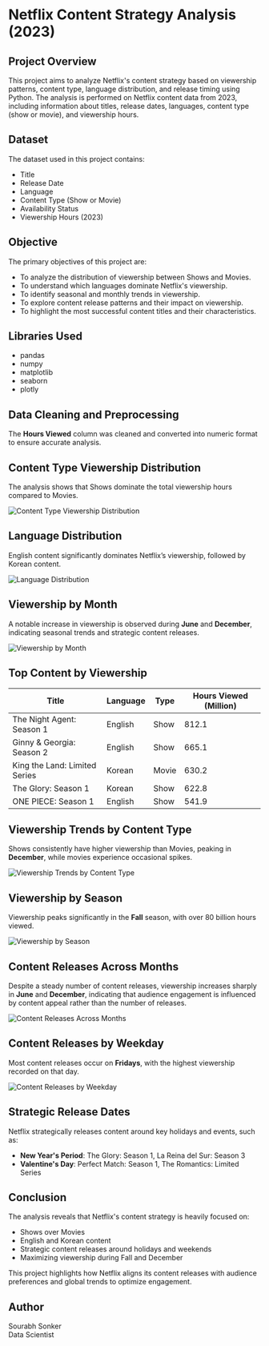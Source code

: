# Netflix Content Strategy Analysis (2023)

## Project Overview
This project aims to analyze Netflix's content strategy based on viewership patterns, content type, language distribution, and release timing using Python. The analysis is performed on Netflix content data from 2023, including information about titles, release dates, languages, content type (show or movie), and viewership hours.

## Dataset
The dataset used in this project contains:
- Title
- Release Date
- Language
- Content Type (Show or Movie)
- Availability Status
- Viewership Hours (2023)

## Objective
The primary objectives of this project are:
- To analyze the distribution of viewership between Shows and Movies.
- To understand which languages dominate Netflix's viewership.
- To identify seasonal and monthly trends in viewership.
- To explore content release patterns and their impact on viewership.
- To highlight the most successful content titles and their characteristics.

## Libraries Used
- pandas
- numpy
- matplotlib
- seaborn
- plotly

## Data Cleaning and Preprocessing
The **Hours Viewed** column was cleaned and converted into numeric format to ensure accurate analysis.

## Content Type Viewership Distribution
The analysis shows that Shows dominate the total viewership hours compared to Movies.

 
![Content Type Viewership Distribution](images/content%20type%20viewership.png)

## Language Distribution
English content significantly dominates Netflix’s viewership, followed by Korean content.

  
![Language Distribution](https://github.com/Sourabh1710/Netflix-Content-Strategy-Analysis/blob/main/images/Total%20Viewership%20Hours%20by%20Language.png)

## Viewership by Month
A notable increase in viewership is observed during **June** and **December**, indicating seasonal trends and strategic content releases.

 
![Viewership by Month](https://github.com/Sourabh1710/Netflix-Content-Strategy-Analysis/blob/main/images/Total%20Viewership%20Hours%20by%20Release%20Month.png)

## Top Content by Viewership
| Title                        | Language | Type  | Hours Viewed (Million) |
|------------------------------|----------|-------|----------------------|
| The Night Agent: Season 1    | English  | Show  | 812.1               |
| Ginny & Georgia: Season 2    | English  | Show  | 665.1               |
| King the Land: Limited Series | Korean   | Movie | 630.2               |
| The Glory: Season 1         | Korean   | Show  | 622.8               |
| ONE PIECE: Season 1         | English  | Show  | 541.9               |

## Viewership Trends by Content Type
Shows consistently have higher viewership than Movies, peaking in **December**, while movies experience occasional spikes.

  
![Viewership Trends by Content Type](https://github.com/Sourabh1710/Netflix-Content-Strategy-Analysis/blob/main/images/Viewership%20Trends%20by%20Content%20Type%20and%20Release%20Month.png)

## Viewership by Season
Viewership peaks significantly in the **Fall** season, with over 80 billion hours viewed.

  
![Viewership by Season](https://github.com/Sourabh1710/Netflix-Content-Strategy-Analysis/blob/main/images/Total%20Viewership%20Hours%20by%20Release%20Season.png)

## Content Releases Across Months
Despite a steady number of content releases, viewership increases sharply in **June** and **December**, indicating that audience engagement is influenced by content appeal rather than the number of releases.

  
![Content Releases Across Months](https://github.com/Sourabh1710/Netflix-Content-Strategy-Analysis/blob/main/images/Total%20Viewership%20Hours%20by%20Release%20Month.png)

## Content Releases by Weekday
Most content releases occur on **Fridays**, with the highest viewership recorded on that day.

  
![Content Releases by Weekday](https://github.com/Sourabh1710/Netflix-Content-Strategy-Analysis/blob/main/images/Weekly%20Release%20Patterns%20and%20Viewership%20Hours.png)

## Strategic Release Dates
Netflix strategically releases content around key holidays and events, such as:
- **New Year's Period**: The Glory: Season 1, La Reina del Sur: Season 3
- **Valentine's Day**: Perfect Match: Season 1, The Romantics: Limited Series

## Conclusion
The analysis reveals that Netflix's content strategy is heavily focused on:
- Shows over Movies
- English and Korean content
- Strategic content releases around holidays and weekends
- Maximizing viewership during Fall and December

This project highlights how Netflix aligns its content releases with audience preferences and global trends to optimize engagement.

## Author
Sourabh Sonker  
Data Scientist

